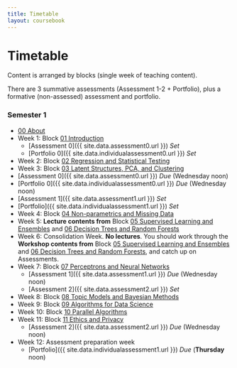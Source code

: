 ```yaml
---
title: Timetable
layout: coursebook
---
```


# Timetable

Content is arranged by blocks (single week of teaching content).

There are 3 summative assessments (Assessment 1-2 + Portfolio), plus a formative (non-assessed) assessment and portfolio.
### Semester 1

* [00 About](coursebook/00.md)
* Week 1: Block [01 Introduction](coursebook/01.md)
  * [Assessment 0]({{ site.data.assessment0.url }}) *Set*
  * [Portfolio 0]({{ site.data.individualassessment0.url }}) *Set*
* Week 2: Block [02 Regression and Statistical Testing](coursebook/02.md)
*  Week 3: Block [03 Latent Structures, PCA, and Clustering](coursebook/03.md)
  * [Assessment 0]({{ site.data.assessment0.url }}) *Due* (Wednesday noon)
  * [Portfolio 0]({{ site.data.individualassessment0.url }}) *Due* (Wednesday noon)
  * [Assessment 1]({{ site.data.assessment1.url }}) *Set*
  * [Portfolio]({{ site.data.individualassessment1.url }}) *Set*
* Week 4: Block [04 Non-parametrics and Missing Data](coursebook/04.md)
* Week 5: **Lecture contents from** Block [05 Supervised Learning and Ensembles](coursebook/05.md) and [06 Decision Trees and Random Forests](coursebook/06.md)
* Week 6: Consolidation Week. **No lectures**. You should work through the **Workshop contents from** Block [05 Supervised Learning and Ensembles](coursebook/05.md) and [06 Decision Trees and Random Forests](coursebook/06.md), and catch up on Assessments.
* Week 7: Block [07 Perceptrons and Neural Networks](coursebook/07.md)
  * [Assessment 1]({{ site.data.assessment1.url }}) *Due* (Wednesday noon)
  * [Assessment 2]({{ site.data.assessment2.url }}) *Set*
* Week 8: Block [08 Topic Models and Bayesian Methods](coursebook/08.md)
* Week 9: Block [09 Algorithms for Data Science](coursebook/09.md)
* Week 10: Block [10 Parallel Algorithms](coursebook/10.md)
* Week 11: Block [11 Ethics and Privacy](coursebook/11.md)
  * [Assessment 2]({{ site.data.assessment2.url }}) *Due* (Wednesday noon)
* Week 12: Assessment preparation week
  * [Portfolio]({{ site.data.individualassessment1.url }}) *Due* (**Thursday** noon)
